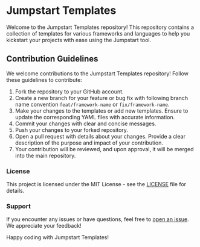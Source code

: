 # Jumpstart Templates

Welcome to the Jumpstart Templates repository! This repository contains a collection of templates for various frameworks and languages to help you kickstart your projects with ease using the Jumpstart tool.


## Contribution Guidelines
We welcome contributions to the Jumpstart Templates repository! Follow these guidelines to contribute:

1. Fork the repository to your GitHub account.
2. Create a new branch for your feature or bug fix with following branch name convention ```feat/framework-name``` or ```fix/framework-name```.
3. Make your changes to the templates or add new templates. Ensure to update the corresponding YAML files with accurate information.
4. Commit your changes with clear and concise messages.
5. Push your changes to your forked repository.
6. Open a pull request with details about your changes. Provide a clear description of the purpose and impact of your contribution.
7. Your contribution will be reviewed, and upon approval, it will be merged into the main repository.

### License
This project is licensed under the MIT License - see the [LICENSE](https://github.com/nurdsoft/jumpstart-templates/blob/main/LICENCE.md) file for details.

### Support
If you encounter any issues or have questions, feel free to [open an issue](https://github.com/nurdsoft/jumpstart-templates/issues). We appreciate your feedback!

Happy coding with Jumpstart Templates!